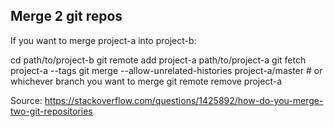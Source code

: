 ## Merge 2 git repos
If you want to merge project-a into project-b:

cd path/to/project-b
git remote add project-a path/to/project-a
git fetch project-a --tags
git merge --allow-unrelated-histories project-a/master # or whichever branch you want to merge
git remote remove project-a

Source: https://stackoverflow.com/questions/1425892/how-do-you-merge-two-git-repositories


